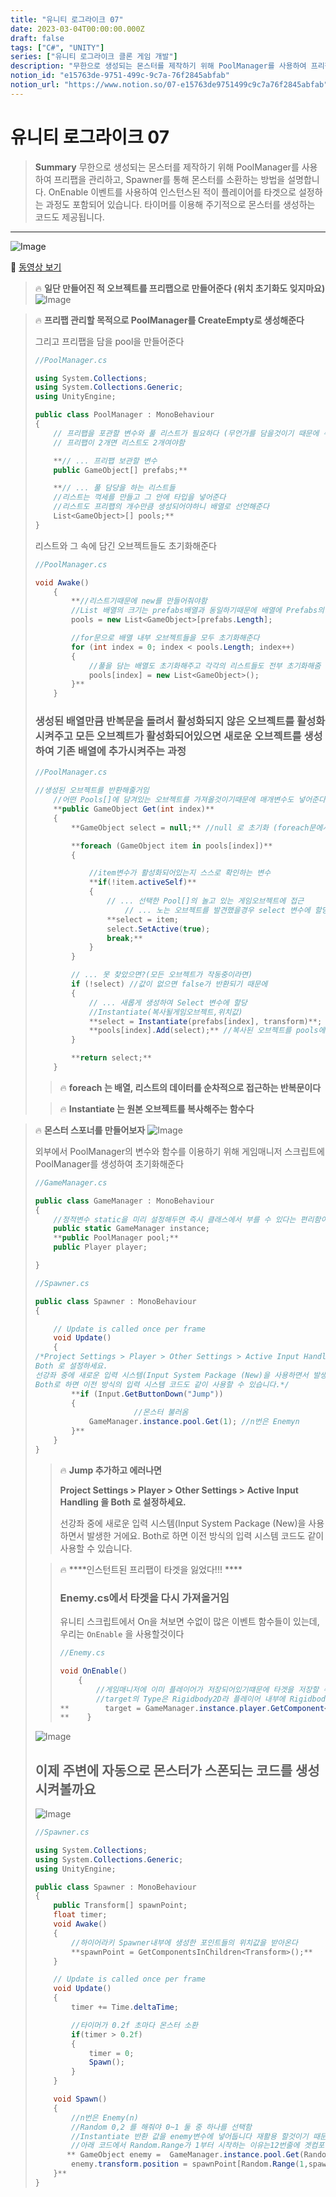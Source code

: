 ```yaml
---
title: "유니티 로그라이크 07"
date: 2023-03-04T00:00:00.000Z
draft: false
tags: ["C#", "UNITY"]
series: ["유니티 로그라이크 클론 게임 개발"]
description: "무한으로 생성되는 몬스터를 제작하기 위해 PoolManager를 사용하여 프리팹을 관리하고, Spawner를 통해 몬스터를 소환하는 방법을 설명합니다. OnEnable 이벤트를 사용하여 인스턴스된 적이 플레이어를 타겟으로 설정하는 과정도 포함되어 있습니다. 타이머를 이용해 주기적으로 몬스터를 생성하는 코드도 제공됩니다."
notion_id: "e15763de-9751-499c-9c7a-76f2845abfab"
notion_url: "https://www.notion.so/07-e15763de9751499c9c7a76f2845abfab"
---
```


# 유니티 로그라이크 07

> **Summary**
> 무한으로 생성되는 몬스터를 제작하기 위해 PoolManager를 사용하여 프리팹을 관리하고, Spawner를 통해 몬스터를 소환하는 방법을 설명합니다. OnEnable 이벤트를 사용하여 인스턴스된 적이 플레이어를 타겟으로 설정하는 과정도 포함되어 있습니다. 타이머를 이용해 주기적으로 몬스터를 생성하는 코드도 제공됩니다.

---

![Image](image_ffaec3efcc20.png)

🎥 [동영상 보기](https://www.youtube.com/watch?v=A7mfPH8jyBE&list=PLO-mt5Iu5TeZF8xMHqtT_DhAPKmjF6i3x&index=8)

> 🔥 ****일단 만들어진 적 오브젝트를 프리팹으로 만들어준다 (위치 초기화도 잊지마요)****
> ![Image](image_67d5af7b90d7.png)
>
>

> 🔥 ****프리팹 관리할 목적으로 PoolManager를 CreateEmpty로 생성해준다****
>
> 그리고 프리팹을 담을 pool을 만들어준다
>
> ```c#
> //PoolManager.cs
>
> using System.Collections;
> using System.Collections.Generic;
> using UnityEngine;
>
> public class PoolManager : MonoBehaviour
> {
>     // 프리팹을 포관할 변수와 풀 리스트가 필요하다 (무언가를 담을것이기 때문에 수영장'풀' 이라고 함...)
>     // 프리팹이 2개면 리스트도 2개여야함
>
>     **// ... 프리팹 보관할 변수
>     public GameObject[] prefabs;**
>
>     **// ... 풀 담당을 하는 리스트들
>     //리스트는 꺽세를 만들고 그 안에 타입을 넣어준다
>     //리스트도 프리팹의 개수만큼 생성되어야하니 배열로 선언해준다
>     List<GameObject>[] pools;**
> }
> ```
>
> 리스트와 그 속에 담긴 오브젝트들도 초기화해준다
>
> ```c#
> //PoolManager.cs
>
> void Awake() 
>     {
>         **//리스트기때문에 new를 만들어줘야함
>         //List 배열의 크기는 prefabs배열과 동일하기때문에 배열에 Prefabs의 길이를 넣어준다
>         pools = new List<GameObject>[prefabs.Length];
>
>         //for문으로 배열 내부 오브젝트들을 모두 초기화해준다
>         for (int index = 0; index < pools.Length; index++)
>         {
>             //풀을 담는 배열도 초기화해주고 각각의 리스트들도 전부 초기화해줌
>             pools[index] = new List<GameObject>();
>         }**
>     }
> ```
>
> ### 생성된 배열만큼 반복문을 돌려서 활성화되지 않은 오브젝트를 활성화시켜주고 모든 오브젝트가 활성화되어있으면 새로운 오브젝트를 생성하여 기존 배열에 추가시켜주는 과정
>
> ```c#
> //PoolManager.cs
>
> //생성된 오브젝트를 반환해줄거임
>     //어떤 Pools[]에 담겨있는 오브젝트를 가져올것이기때문에 매개변수도 넣어준다
>     **public GameObject Get(int index)**
>     {
>         **GameObject select = null;** //null 로 초기화 (foreach문에서 오브젝트를 넣어줄거임)
>
>         **foreach (GameObject item in pools[index])**
>         {
>
>             //item변수가 활성화되어있는지 스스로 확인하는 변수
>             **if(!item.activeSelf)**
>             {
>                 // ... 선택한 Pool[]의 놀고 있는 게임오브젝트에 접근
>                     // ... 노는 오브젝트를 발견했을경우 select 변수에 할당
>                 **select = item;
>                 select.SetActive(true);
>                 break;**
>             }
>         }
>
>         // ... 못 찾았으면?(모든 오브젝트가 작동중이라면)
>         if (!select) //값이 없으면 false가 반환되기 때문에
>         {
>             // ... 새롭게 생성하여 Select 변수에 할당
>             //Instantiate(복사될게임오브젝트,위치값)
>             **select = Instantiate(prefabs[index], transform)**; //오브젝트 생성하고
>             **pools[index].Add(select);** //복사된 오브젝트를 pools에 등록해준다
>         }
>
>         **return select;**
>     }
> ```
>
> > 🔥 **foreach 는 배열, 리스트의 데이터를 순차적으로 접근하는 반복문이다**
>
> > 🔥 **Instantiate 는 원본 오브젝트를 복사해주는 함수다**
>
>

> 🔥 ****몬스터 스포너를 만들어보자****
> ![Image](image_adb61f35a240.png)
>
>
> 외부에서 PoolManager의 변수와 함수를 이용하기 위해 게임매니저 스크립트에 PoolManager를 생성하여 초기화해준다
>
> ```c#
> //GameManager.cs
>
> public class GameManager : MonoBehaviour
> {
>     //정적변수 static을 미리 설정해두면 즉시 클래스에서 부를 수 있다는 편리함이 있다
>     public static GameManager instance;
>     **public PoolManager pool;**
>     public Player player;
>
> }
> ```
>
> ```c#
> //Spawner.cs
>
> public class Spawner : MonoBehaviour
> {
>
>     // Update is called once per frame
>     void Update()
>     {
> /*Project Settings > Player > Other Settings > Active Input Handling 을 
> Both 로 설정하세요.
> 선강좌 중에 새로운 입력 시스템(Input System Package (New)을 사용하면서 발생한 거에요.
> Both로 하면 이전 방식의 입력 시스템 코드도 같이 사용할 수 있습니다.*/
>         **if (Input.GetButtonDown("Jump"))
>         {
> 						//몬스터 불러옴
>             GameManager.instance.pool.Get(1); //n번은 Enemyn
>         }**
>     }
> }
> ```
>
> > 🔥 **Jump 추가하고 에러나면**
> >
> > **Project Settings > Player > Other Settings > Active Input Handling 을 Both 로 설정하세요.**
> >
> > 선강좌 중에 새로운 입력 시스템(Input System Package (New)을 사용하면서 발생한 거에요.
> > Both로 하면 이전 방식의 입력 시스템 코드도 같이 사용할 수 있습니다.
> >
> >
>
> > 🔥 ****인스턴트된 프리팹이 타겟을 잃었다!!! ****
> > ### Enemy.cs에서 타겟을 다시 가져올거임
> >
> >
> > 유니티 스크립트에서 On을 쳐보면 수없이 많은 이벤트 함수들이 있는데, 우리는 `OnEnable` 을 사용할것이다
> >
> > ```c#
> > //Enemy.cs
> >
> > void OnEnable()
> >     {
> >         //게임매니저에 이미 플레이어가 저장되어있기떄문에 타겟을 저장할 수 있음
> >         //target의 Type은 Rigidbody2D라 플레이어 내부에 Rigidbody2D를 불러와야한다
> > **        target = GameManager.instance.player.GetComponent<Rigidbody2D>();
> > **    }
> > ```
> >
> >
>
> ![Image](image_0af341e234aa.png)
>
>
> ## 이제 주변에 자동으로 몬스터가 스폰되는 코드를 생성시켜볼까요
>
> ![Image](image_0cc408477e32.png)
>
> ```c#
> //Spawner.cs
>
> using System.Collections;
> using System.Collections.Generic;
> using UnityEngine;
>
> public class Spawner : MonoBehaviour
> {
>     public Transform[] spawnPoint;
>     float timer;
>     void Awake() 
>     {
>         //하이어라키 Spawner내부에 생성한 포인트들의 위치값을 받아온다
>         **spawnPoint = GetComponentsInChildren<Transform>();**
>     }
>
>     // Update is called once per frame
>     void Update()
>     {
>         timer += Time.deltaTime;
>
>         //타이머가 0.2f 초마다 몬스터 소환
>         if(timer > 0.2f)
>         {
>             timer = 0;
>             Spawn();
>         }
>     }
>
>     void Spawn()
>     {
>         //n번은 Enemy(n)
>         //Random 0,2 를 해줘야 0~1 둘 중 하나를 선택함
>         //Instantiate 반환 값을 enemy변수에 넣어둡니다 재활용 할것이기 때문입니다
>         //아래 코드에서 Random.Range가 1부터 시작하는 이유는12번줄에 겟컴포넌트를 할때 스스로도 포함하기때문에 0이 아니라 2로 시작해야한다
>        ** GameObject enemy =  GameManager.instance.pool.Get(Random.Range(0,2));
>         enemy.transform.position = spawnPoint[Random.Range(1,spawnPoint.Length)].position;
>     }**
> }
> ```
>
>


